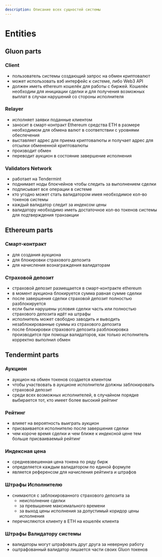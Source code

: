 ```yaml
---
description: Описание всех сущностей системы
---
```


# Entities

## Gluon parts

### Client

* пользователь системы создающий запрос на обмен криптовалют
* может использовать вэб интерфейс к системе, либо Web3 API
* должен иметь еthereum кошелёк для работы с биржей. Кошелёк необходим для инициации сделки и для получения возможных выплат в случаи нарушений со стороны исполнителя

### Relayer

* исполняет заявки поданные клиентом
* заносит в смарт-контракт Ethereum средства ETH в размере необходимом для обмена валют в соответствии с уровнями обеспечения
* выставляет адрес для приема криптовалюты и получает адрес для отсылки обмененной криптовалюты
* производит обмен
* переводит аукцион в состояние завершение исполнения

### Validators Network

* работает на Tendermint
* поднимает ноды блокчейнов чтобы следить за выполнением сделки
* подписывает все операции в системе
* кто угодно может стать валидатором имея необходимое кол-во токенов системы
* каждый валидатор следит за индексом цены
* валидатору необходимо иметь достаточное кол-во токенов системы для подтверждения транзакции

## Ethereum parts

### Смарт-контракт

* для создания аукциона
* для блокировки страхового депозита
* для начисления вознаграждения валидаторам

### Страховой депозит

* страховой депозит размещается в смарт-контракте ethereum
* в момент аукциона блокируется сумма равная сумме сделки
* после завершения сделки страховой депозит полностью разблокируется
* если были нарушены условия сделки часть или полностью страхового депозита идёт на штрафы
* исполнитель может свободно заводить и выводить незаблокированные суммы из страхового депозита
* после блокировки страхового депозита разблокировка производится при помощи валидаторов, как только исполнитель корректно выполнил обмен

## Tendermint parts

### Аукцион

* аукцион на обмен токенов создается клиентом
* чтобы участвовать в аукционе исполнители должны заблокировать страховой депозит
* среди всех возможных исполнителей, в случайном порядке выбирается тот, кто имеет более высокий рейтинг

### Рейтинг

* влияет на вероятность выиграть аукцион
* присваивается исполнителю после завершения сделки
* чем короче время сделки и чем ближе к индексной цене тем больше присваиваемый рейтинг

### Индексная цена

* средневзвешенная цена токена по ряду бирж
* определяется каждым валидатором по единой формуле
* является референсом для начисления рейтинга и штрафов

### Штрафы Исполнителю

* снимаются с заблокированного страхового депозита за
  * неисполнение сделки
  * за превышение максимального времени
  * за выход цены исполнения за допустимый коридор цены исполнения
* перечисляются клиенту в ETH на кошелёк клиента

### Штрафы Валидатору системы

* валидаторы могут штрафовать друг друга за неверную работу
* оштрафованный валидатор лишается части своих Gluon токенов

